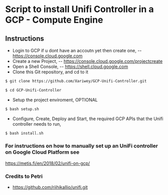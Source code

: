 # Script to install Unifi Controller in a GCP - Compute Engine

## Instructions

* Login to GCP if u dont have an accoutn yet then create one,
-- https://console.cloud.google.com
* Create a new Project,
-- https://console.cloud.google.com/projectcreate
* Open a Shell Console,
-- https://shell.cloud.google.com
* Clone this Git repository, and cd to it
```sh
$ git clone https://github.com/Xariwey/GCP-Unifi-Controller.git

$ cd GCP-Unifi-Controller
```
* Setup the project enviroment, OPTIONAL
```sh
$ bash setup.sh
```
* Configure, Create, Deploy and Start, the required GCP APIs that the Unifi controller needs to run,
```sh
$ bash install.sh
```
### For instructions on how to manually set up an UniFi controller on Google Cloud Platform see
https://metis.fi/en/2018/02/unifi-on-gcp/

### Credits to Petri
* https://github.com/riihikallio/unifi.git
